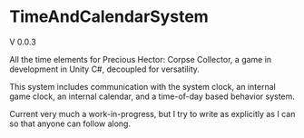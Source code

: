 # TimeAndCalendarSystem
V 0.0.3

All the time elements for Precious Hector: Corpse Collector, a game in development
in Unity C#, decoupled for versatility. 

This system includes communication with the system clock, an internal game clock, 
an internal calendar, and a time-of-day based behavior system. 

Current very much a work-in-progress, but I try to write as explicitly as I can
so that anyone can follow along.

